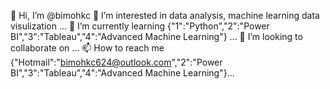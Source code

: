 👋 Hi, I’m @bimohkc
👀 I’m interested in data analysis, machine learning data visulization ...
🌱 I’m currently learning {"1":"Python","2":"Power BI","3":"Tableau","4":"Advanced Machine Learning"} ...
💞️ I’m looking to collaborate on ...
📫 How to reach me {"Hotmail":"bimohkc624@outlook.com","2":"Power BI","3":"Tableau","4":"Advanced Machine Learning"}...

<!---
BimoSAM/BimoSAM is a ✨ special ✨ repository because its `README.md` (this file) appears on your GitHub profile.
You can click the Preview link to take a look at your changes.
--->
